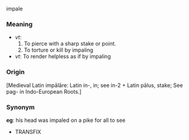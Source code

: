 impale
### Meaning
+ _vt_:
   1. To pierce with a sharp stake or point.
   2. To torture or kill by impaling
+ _vt_: To render helpless as if by impaling

### Origin

[Medieval Latin impālāre: Latin in-, in; see in-2 + Latin pālus, stake; See pag- in Indo-European Roots.]

### Synonym

__eg__: his head was impaled on a pike for all to see

+ TRANSFIX


